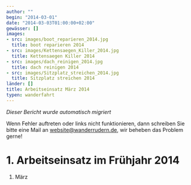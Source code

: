 ```yaml
---
author: ""
begin: "2014-03-01"
date: "2014-03-03T01:00:00+02:00"
gewässer: []
images:
- src: images/boot_reparieren_2014.jpg
  title: boot reparieren 2014
- src: images/Kettensaegen_Killer_2014.jpg
  title: Kettensaegen Killer 2014
- src: images/dach_reinigen_2014.jpg
  title: dach reinigen 2014
- src: images/Sitzplatz_streichen_2014.jpg
  title: Sitzplatz streichen 2014
länder: []
title: Arbeitseinsatz März 2014
typen: wanderfahrt
---
```



*Dieser Bericht wurde automatisch migriert*

Wenn Fehler auftreten oder links nicht funktionieren, dann schreiben Sie bitte eine Mail an website@wanderrudern.de, wir beheben das Problem gerne!



# 1. Arbeitseinsatz im Frühjahr 2014


1. März
